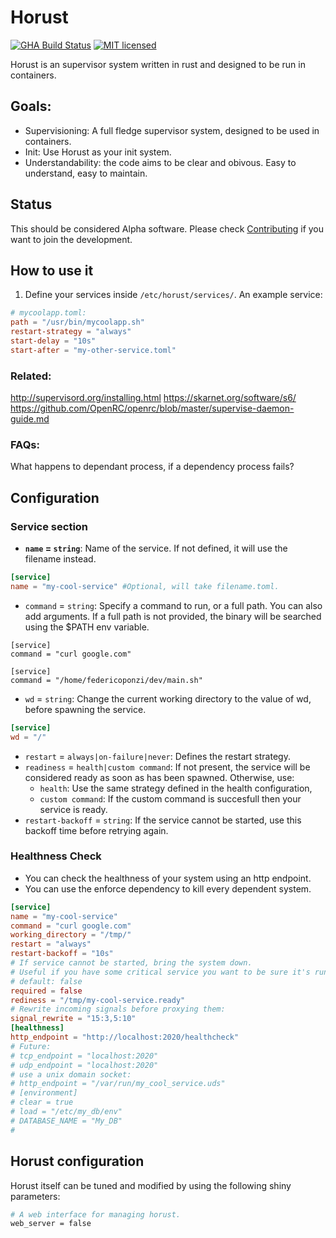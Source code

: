 # Horust
[![GHA Build Status](https://github.com/FedericoPonzi/horust/workflows/CI/badge.svg)](https://github.com/FedericoPonzi/horust/actions?query=workflow%3ACI)
[![MIT licensed](https://img.shields.io/badge/license-MIT-blue.svg)](./LICENSE)

Horust is an supervisor system written in rust and designed to be run in containers. 

## Goals:
* Supervisioning: A full fledge supervisor system, designed to be used in containers.
* Init: Use Horust as your init system.
* Understandability: the code aims to be clear and obivous. Easy to understand, easy to maintain.

## Status
This should be considered Alpha software. Please check [Contributing](CONTRIBUTING.md) if you want to join the development.

## How to use it
1. Define your services inside `/etc/horust/services/`.
An example service:
```toml
# mycoolapp.toml:
path = "/usr/bin/mycoolapp.sh"
restart-strategy = "always"
start-delay = "10s"
start-after = "my-other-service.toml"
``` 

### Related:
http://supervisord.org/installing.html
https://skarnet.org/software/s6/
https://github.com/OpenRC/openrc/blob/master/supervise-daemon-guide.md

### FAQs:
What happens to dependant process, if a dependency process fails?


## Configuration

### Service section
* **`name` = `string`**: Name of the service. If not defined, it will use the filename instead.
```toml
[service]
name = "my-cool-service" #Optional, will take filename.toml.
```
* `command` = `string`: Specify a command to run, or a full path. You can also add arguments. If a full path is not provided, the binary will be searched using the $PATH env variable.
```
[service]
command = "curl google.com"
```
```
[service]
command = "/home/federicoponzi/dev/main.sh"
```
* `wd` = `string`: Change the current working directory to the value of wd, before spawning the service.
```toml
[service]
wd = "/"
```

* `restart` = `always|on-failure|never`: Defines the restart strategy.
* `readiness` = `health|custom command`: If not present, the service will be considered ready as soon as has been spawned. Otherwise, use:
    * `health`: Use the same strategy defined in the health configuration, 
    * `custom command`: If the custom command is succesfull then your service is ready.
* `restart-backoff` = `string`: If the service cannot be started, use this backoff time before retrying again.

### Healthness Check
 * You can check the healthness of your system using an http endpoint.
 * You can use the enforce dependency to kill every dependent system.

```toml
[service]
name = "my-cool-service"
command = "curl google.com"
working_directory = "/tmp/"
restart = "always"
restart-backoff = "10s"
# If service cannot be started, bring the system down.
# Useful if you have some critical service you want to be sure it's running.
# default: false
required = false 
rediness = "/tmp/my-cool-service.ready"
# Rewrite incoming signals before proxying them:
signal_rewrite = "15:3,5:10"
[healthness]
http_endpoint = "http://localhost:2020/healthcheck"
# Future:
# tcp_endpoint = "localhost:2020"
# udp_endpoint = "localhost:2020"
# use a unix domain socket:
# http_endpoint = "/var/run/my_cool_service.uds"
# [environment]
# clear = true
# load = "/etc/my_db/env"
# DATABASE_NAME = "My_DB"
# 
```


## Horust configuration
Horust itself can be tuned and modified by using the following shiny parameters:
```bash
# A web interface for managing horust.
web_server = false
```